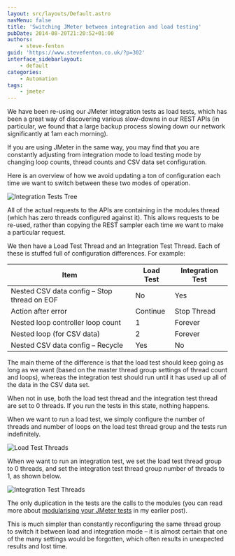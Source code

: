 ```yaml
---
layout: src/layouts/Default.astro
navMenu: false
title: 'Switching JMeter between integration and load testing'
pubDate: 2014-08-20T21:20:52+01:00
authors:
    - steve-fenton
guid: 'https://www.stevefenton.co.uk/?p=302'
interface_sidebarlayout:
    - default
categories:
    - Automation
tags:
    - jmeter
---
```


We have been re-using our JMeter integration tests as load tests, which has been a great way of discovering various slow-downs in our REST APIs (in particular, we found that a large backup process slowing down our network significantly at 1am each morning).

If you are using JMeter in the same way, you may find that you are constantly adjusting from integration mode to load testing mode by changing loop counts, thread counts and CSV data set configuration.

Here is an overview of how we avoid updating a ton of configuration each time we want to switch between these two modes of operation.

![Integration Tests Tree](/img/2015/07/jmeter-tree-integration-and-load.png)

All of the actual requests to the APIs are containing in the modules thread (which has zero threads configured against it). This allows requests to be re-used, rather than copying the REST sampler each time we want to make a particular request.

We then have a Load Test Thread and an Integration Test Thread. Each of these is stuffed full of configuration differences. For example:

| Item | Load Test | Integration Test |
|---|---|---|
| Nested CSV data config – Stop thread on EOF | No | Yes |
| Action after error | Continue | Stop Thread |
| Nested loop controller loop count | 1 | Forever |
| Nested loop (for CSV data) | 2 | Forever |
| Nested CSV data config – Recycle | Yes | No |

The main theme of the difference is that the load test should keep going as long as we want (based on the master thread group settings of thread count and loops), whereas the integration test should run until it has used up all of the data in the CSV data set.

When not in use, both the load test thread and the integration test thread are set to 0 threads. If you run the tests in this state, nothing happens.

When we want to run a load test, we simply configure the number of threads and number of loops on the load test thread group and the tests run indefinitely.

![Load Test Threads](/img/2015/07/load-test-threads.png)

When we want to run an integration test, we set the load test thread group to 0 threads, and set the integration test thread group number of threads to 1, as shown below.

![Integration Test Threads](/img/2015/07/integration-test-threads.png)

The only duplication in the tests are the calls to the modules (you can read more about [modularising your JMeter tests](/Content/Blog/Date/201206/Blog/Modularising-JMeter-Tests/) in my earlier post).

This is much simpler than constantly reconfiguring the same thread group to switch it between load and integration mode – it is almost certain that one of the many settings would be forgotten, which often results in unexpected results and lost time.